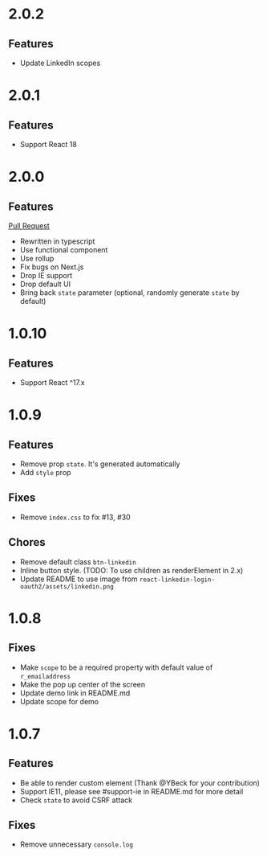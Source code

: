 # 2.0.2

## Features

- Update LinkedIn scopes

# 2.0.1

## Features

- Support React 18

# 2.0.0

## Features

[Pull Request](https://github.com/nvh95/react-linkedin-login-oauth2/pull/50)

- Rewritten in typescript
- Use functional component
- Use rollup
- Fix bugs on Next.js
- Drop IE support
- Drop default UI
- Bring back `state` parameter (optional, randomly generate `state` by default)

# 1.0.10

## Features

- Support React ^17.x

# 1.0.9

## Features

- Remove prop `state`. It's generated automatically
- Add `style` prop

## Fixes

- Remove `index.css` to fix #13, #30

## Chores

- Remove default class `btn-linkedin`
- Inline button style. (TODO: To use children as renderElement in 2.x)
- Update README to use image from `react-linkedin-login-oauth2/assets/linkedin.png`

# 1.0.8

## Fixes

- Make `scope` to be a required property with default value of `r_emailaddress`
- Make the pop up center of the screen
- Update demo link in README.md
- Update scope for demo

# 1.0.7

## Features

- Be able to render custom element (Thank @YBeck for your contribution)
- Support IE11, please see #support-ie in README.md for more detail
- Check `state` to avoid CSRF attack

## Fixes

- Remove unnecessary `console.log`
